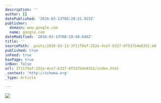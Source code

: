```yaml
---
description: ''
author: []
datePublished: '2016-03-13T08:20:21.923Z'
publisher:
  domain: www.google.com
  name: google.com
dateModified: '2016-03-13T08:19:48.646Z'
title: ''
sourcePath: _posts/2016-03-13-3f11f9af-252e-4ce7-b327-0f537b4e8352.md
published: true
inFeed: true
hasPage: true
inNav: false
url: 3f11f9af-252e-4ce7-b327-0f537b4e8352/index.html
_context: 'http://schema.org'
_type: Article

---
```

![](https://encrypted-tbn1.gstatic.com/images?q=tbn:ANd9GcT_GpT3v5kvc8VIPaE34R6oYwywn5ldY5F4gRJcoHl9QC2fCAPyhA)